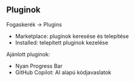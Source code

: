## Pluginok

Fogaskerék -> Plugins

- Marketplace: pluginok keresése és telepítése
- Installed: telepített pluginok kezelése

Ajánlott pluginok:

- Nyan Progress Bar
- GitHub Copilot: AI alapú kódjavaslatok